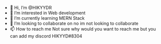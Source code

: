 - 👋 Hi, I’m @HIKYYDR
- 👀 I’m interested in Web development
- 🌱 I’m currently learning MERN Stack
- 💞️ I’m looking to collaborate on no im not looking to collaborate
- 📫 How to reach me Not sure why would you want to reach me but you can add my discord HIKYYD#8304


<!---
HIKYYDR/HIKYYDR is a ✨ special ✨ repository because its `README.md` (this file) appears on your GitHub profile.
You can click the Preview link to take a look at your changes.
--->
